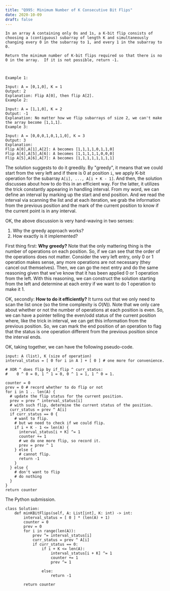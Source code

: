 ```yaml
---
title: "Q995: Minimum Number of K Consecutive Bit Flips"
date: 2020-10-09
draft: false
---
```


```
In an array A containing only 0s and 1s, a K-bit flip consists of choosing a (contiguous) subarray of length K and simultaneously changing every 0 in the subarray to 1, and every 1 in the subarray to 0.

Return the minimum number of K-bit flips required so that there is no 0 in the array.  If it is not possible, return -1.

 

Example 1:

Input: A = [0,1,0], K = 1
Output: 2
Explanation: Flip A[0], then flip A[2].
Example 2:

Input: A = [1,1,0], K = 2
Output: -1
Explanation: No matter how we flip subarrays of size 2, we can't make the array become [1,1,1].
Example 3:

Input: A = [0,0,0,1,0,1,1,0], K = 3
Output: 3
Explanation:
Flip A[0],A[1],A[2]: A becomes [1,1,1,1,0,1,1,0]
Flip A[4],A[5],A[6]: A becomes [1,1,1,1,1,0,0,0]
Flip A[5],A[6],A[7]: A becomes [1,1,1,1,1,1,1,1]
```

The solution suggests to do it greedily.
By "greedy", it means that we could start from the very left and if there is 0
at position `i`, we apply K-bit operation for the subarray 
`A[i], ..., A[i + K - 1]`.
And then, the solution discusses about how to do this in an efficient way. 
For the latter, it utilizes the trick constantly appearing in handling interval.
From my word, we can define an interval by marking up the start and end position.
And we read the interval via scanning the list and at each iteration, we grab
the information from the previous position and the mark of the current position
to know if the current point is in any interval.   

OK, the above discussion is very hand-waving in two senses:

1. Why the greedy approach works?
2. How exactly is it implemented?

First thing first: **Why greedy?**
Note that the only mattering thing is the number of operations on each position.
So, if we can see that the order of the operations does not matter.
Consider the very left entry, only 0 or 1 operation makes sense, 
any more operations are not necessary (they cancel out themselves).
Then, we can go the next entry and do the same reasoning given that 
we've know that it has been applied 0 or 1 operation from the left.
With this reasoning, we can construct the solution starting from the left and 
determine at each entry if we want to do 1 operation to make it 1.

OK, secondly: **How to do it efficiently?**
It turns out that we only need to scan the list once (so the time complexity is
$O(N)$). 
Note that we only care about whether or not the number of operations at 
each position is even.
So, we can have a pointer telling the even/odd status of the current position
where, like the trick in interval, we can get this information from the previous
position. 
So, we can mark the end position of an operation to flag that the status is one 
operation different from the previous position since the interval ends.

OK, taking together, we can have the following pseudo-code.

```
input: A (list), K (size of operation) 
interval_status = [ 0 for i in A ] + [ 0 ] # one more for convenience.

# XOR ^ does flip by if_flip ^ curr_status: 
#    0 ^ 0 = 0, 1 ^ 1 = 0, 0 ^ 1 = 1, 1 ^ 0 = 1.

counter = 0
prev = 0 # record whether to do flip or not 
for i in 1 .. len(A) {
  # update the flip status for the current position.
  prev = prev ^ interval_status[i]
  # with such flip, determine the current status of the position.
  curr_status = prev ^ A[i] 
  if curr_status == 0 {
    # want to flip.
    # but we need to check if we could flip.
    if i + K - 1 <= len(A) {
      interval_status[i + K] ^= 1
      counter += 1
      # we do one more flip, so record it.
      prev = prev ^ 1      
    } else {
      # cannot flip.
      return -1
    }
  } else {
    # don't want to flip
    # do nothing
  }
}
return counter
```

The Python submission.

```
class Solution:
    def minKBitFlips(self, A: List[int], K: int) -> int:
        interval_status = [ 0 ] * (len(A) + 1)
        counter = 0
        prev = 0
        for i in range(len(A)):
            prev ^= interval_status[i]
            curr_status = prev ^ A[i] 
            if curr_status == 0:
                if i + K <= len(A):
                    interval_status[i + K] ^= 1
                    counter += 1
                    prev ^= 1
                    
                else:
                    return -1
            
        return counter
```
